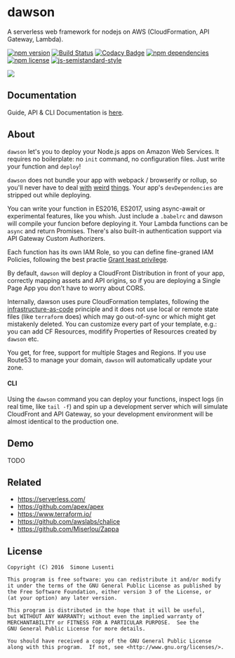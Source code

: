 
# dawson
A serverless web framework for nodejs on AWS (CloudFormation, API Gateway, Lambda).  

[![npm version](https://img.shields.io/npm/v/dawson.svg?maxAge=3600)]() 
[![Build Status](https://travis-ci.org/dawson-org/dawson-cli.svg?branch=master)](https://travis-ci.org/dawson-org/dawson-cli) 
[![Codacy Badge](https://api.codacy.com/project/badge/Grade/b8a879928f4b4ad09a2d4aa7ea30a680)](https://www.codacy.com/app/simone_3096/dawson?utm_source=github.com&amp;utm_medium=referral&amp;utm_content=lusentis/dawson&amp;utm_campaign=Badge_Grade) 
[![npm dependencies](https://david-dm.org/dawson-org/dawson-cli.svg?maxAge=3600)]() 
[![npm license](https://img.shields.io/npm/l/dawson.svg?maxAge=2592000?style=plastic)]() 
[![js-semistandard-style](https://img.shields.io/badge/code%20style-semistandard-brightgreen.svg?style=plastic)](https://github.com/Flet/semistandard) 

[![](https://nodei.co/npm/dawson.png?compact=true)]()


## Documentation
Guide, API & CLI Documentation is [here](docs/README.md).


## About
`dawson` let's you to deploy your Node.js apps on Amazon Web Services. It requires no boilerplate: no `init` command, no configuration files. Just write your function and `deploy`!

`dawson` does not bundle your app with webpack / browserify or rollup, so you'll never have to deal [with](https://github.com/aws/aws-sdk-js/issues/603) [weird](https://github.com/substack/brfs) [things](https://stackoverflow.com/questions/32253362/how-do-i-build-a-single-js-file-for-aws-lambda-nodejs-runtime). Your app's `devDependencies` are stripped out while deploying.

You can write your function in ES2016, ES2017, using async-await or experimental features, like you whish. Just include a `.babelrc` and dawson will compile your funcion before deploying it. Your Lambda functions can be `async` and return Promises. There's also built-in authentication support via API Gateway Custom Authorizers.

Each function has its own IAM Role, so you can define fine-graned IAM Policies, following the best practie [Grant least privilege](https://docs.aws.amazon.com/IAM/latest/UserGuide/best-practices.html#grant-least-privilege).

By default, `dawson` will deploy a CloudFront Distribution in front of your app, correctly mapping assets and API origins, so if you are deploying a Single Page App you don't have to worry about CORS.

Internally, dawson uses pure CloudFormation templates, following the [infrastructure-as-code](https://en.wikipedia.org/wiki/Infrastructure_as_Code) principle and it does not use local or remote state files (like `terraform` does) which may go out-of-sync or which might get mistakenly deleted. You can customize every part of your template, e.g.: you can add CF Resources, modifify Properties of Resources created by `dawson` etc.

You get, for free, support for multiple Stages and Regions. If you use Route53 to manage your domain, `dawson` will automatically update your zone.


#### CLI
Using the `dawson` command you can deploy your functions, inspect logs (in real time, like `tail -f`) and spin up a development server which will simulate CloudFront and API Gateway, so your development environment will be almost identical to the production one.


## Demo
TODO


## Related
* https://serverless.com/
* https://github.com/apex/apex
* https://www.terraform.io/
* https://github.com/awslabs/chalice
* https://github.com/Miserlou/Zappa


## License

    Copyright (C) 2016  Simone Lusenti
    
    This program is free software: you can redistribute it and/or modify
    it under the terms of the GNU General Public License as published by
    the Free Software Foundation, either version 3 of the License, or
    (at your option) any later version.
    
    This program is distributed in the hope that it will be useful,
    but WITHOUT ANY WARRANTY; without even the implied warranty of
    MERCHANTABILITY or FITNESS FOR A PARTICULAR PURPOSE.  See the
    GNU General Public License for more details.
    
    You should have received a copy of the GNU General Public License
    along with this program.  If not, see <http://www.gnu.org/licenses/>.
